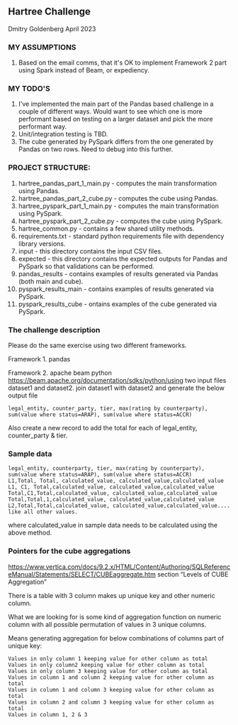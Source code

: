 ## Hartree Challenge

Dmitry Goldenberg
April 2023

### MY ASSUMPTIONS

1. Based on the email comms, that it's OK to implement Framework 2 part using Spark instead of Beam, or expediency.

### MY TODO'S

1. I've implemented the main part of the Pandas based challenge in a couple of different ways. Would want to see 
which one is more performant based on testing on a larger dataset and pick the more performant way.
2. Unit/integration testing is TBD.
3. The cube generated by PySpark differs from the one generated by Pandas on two rows. Need to debug into this further.


### PROJECT STRUCTURE:

1. hartree_pandas_part_1_main.py - computes the main transformation using Pandas.
2. hartree_pandas_part_2_cube.py - computes the cube using Pandas.
3. hartree_pyspark_part_1_main.py - computes the main transformation using PySpark.
4. hartree_pyspark_part_2_cube.py - computes the cube using PySpark.
5. hartree_common.py - contains a few shared utility methods.
6. requirements.txt - standard python requirements file with dependency library versions.
7. input - this directory contains the input CSV files.
8. expected - this directory contains the expected outputs for Pandas and PySpark so that validations can be performed.
9. pandas_results - contains examples of results generated via Pandas (both main and cube).
10. pyspark_results_main - contains examples of results generated via PySpark.
11. pyspark_results_cube - ontains examples of the cube generated via PySpark.


### The challenge description

Please do the same exercise using two different frameworks.

Framework 1. pandas

Framework 2. apache beam python https://beam.apache.org/documentation/sdks/python/using two input files dataset1 and 
dataset2.
join dataset1 with dataset2 and generate the below output file

```
legal_entity, counter_party, tier, max(rating by counterparty), 
sum(value where status=ARAP), sum(value where status=ACCR)
```

Also create a new record to add the total for each of legal_entity, counter_party & tier.

### Sample data

```
legal_entity, counterparty, tier, max(rating by counterparty), sum(value where status=ARAP), sum(value where status=ACCR)
L1,Total, Total, calculated_value, calculated_value,calculated_value
L1, C1, Total,calculated_value, calculated_value,calculated_value
Total,C1,Total,calculated_value, calculated_value,calculated_value
Total,Total,1,calculated_value, calculated_value,calculated_value
L2,Total,Total,calculated_value, calculated_value,calculated_value....
like all other values.
```

where calculated_value in sample data needs to be calculated using the above method.

### Pointers for the cube aggregations

https://www.vertica.com/docs/9.2.x/HTML/Content/Authoring/SQLReferenceManual/Statements/SELECT/CUBEaggregate.htm
section “Levels of CUBE Aggregation”

There is a table with 3 column makes up unique key and other numeric column.

What we are looking for is some kind of aggregation function on numeric column with all possible permutation of values 
in 3 unique columns.

Means generating aggregation for below combinations of columns part of unique key:

```
Values in only column 1 keeping value for other column as total
Values in only column2 keeping value for other column as total
Values in only column 3 keeping value for other column as total
Values in column 1 and column 2 keeping value for other column as total
Values in column 1 and column 3 keeping value for other column as total
Values in column 2 and column 3 keeping value for other column as total
Values in column 1, 2 & 3
```

